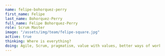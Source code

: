 ```yaml
---
name: felipe-bohorquez-perry
first_name: Felipe
last_name: Bohorquez-Perry
full_name: Felipe Bohorquez-Perry
role: Scrum Master
image: "/assets/img/team/felipe-square.jpg"
active: true
thinking: Where is everything?
doing: Agile, Scrum, pragmatism, value with values, better ways of working, new tools, old tools, human behaviours, incentivizing our best impulses, Music, VFX, films and how it all connects.
---
```

